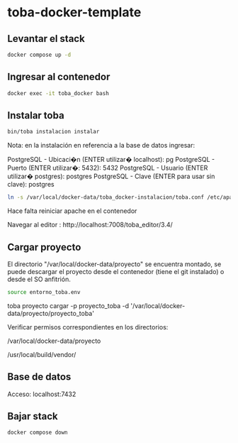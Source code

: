 # toba-docker-template

## Levantar el stack
```bash
docker compose up -d
```


## Ingresar al contenedor
```bash
docker exec -it toba_docker bash
```
## Instalar toba
```bash
bin/toba instalacion instalar
```
Nota: en la instalación en referencia a la base de datos ingresar:

PostgreSQL - Ubicaci�n (ENTER utilizar� localhost): pg
PostgreSQL - Puerto (ENTER utilizar�: 5432): 5432
PostgreSQL - Usuario (ENTER utilizar� postgres): postgres
PostgreSQL - Clave  (ENTER para usar sin clave): postgres


```bash
ln -s /var/local/docker-data/toba_docker-instalacion/toba.conf /etc/apache2/conf.d/toba.conf
```

Hace falta reiniciar apache en el contenedor

Navegar al editor : http://localhost:7008/toba_editor/3.4/


## Cargar proyecto

El directorio  "/var/local/docker-data/proyecto"  se encuentra montado,  se puede descargar el proyecto desde el contenedor (tiene el git instalado) o desde el SO anfitrión.
```bash
source entorno_toba.env
```
toba proyecto cargar -p proyecto_toba -d '/var/local/docker-data/proyecto/proyecto_toba'

Verificar permisos correspondientes en los directorios:

/var/local/docker-data/proyecto

/usr/local/build/vendor/


## Base de datos
Acceso:  localhost:7432

## Bajar stack
```bash
docker compose down
```

